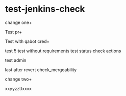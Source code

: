 # test-jenkins-check
change one+

Test pr+

Test with qabot cred+

test 5
test without requirements
test status check actions

test admin

last after revert check_mergeability

change two+

xxyyzzttxxxx
